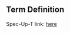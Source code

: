 ## Term Definition

Spec-Up-T link: <a href='https://weboftrust.github.io/WOT-terms/docs/glossary/variable-length'>here</a>
